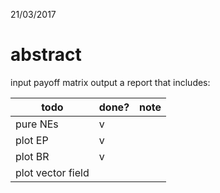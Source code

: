 21/03/2017

# abstract

input payoff matrix 
output a report that includes:

|todo|done?|note|
|--|--|--|
|pure NEs |v||
|plot EP  |v||
| plot BR |v||
| plot vector field   |||
